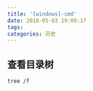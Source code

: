 ```yaml
---
title: '[windows]-cmd'
date: 2018-05-03 19:09:17
tags:
categories: 历史
---
```


## 查看目录树

``` bash
tree /f
```
